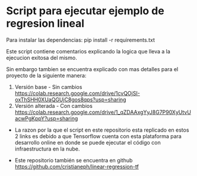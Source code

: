 # Script para ejecutar ejemplo de regresion lineal

Para instalar las dependencias: pip install -r requirements.txt

Este script contiene comentarios explicando la logica que lleva a la ejecucion exitosa del mismo.

Sin embargo tambien se encuentra explicado con mas detalles para el proyecto de la siguiente manera:

1. Versión base - Sin cambios https://colab.research.google.com/drive/1cvQOjSI-oxThSHH0XUaQGUjC8gos8qps?usp=sharing
2. Versión alterada - Con cambios https://colab.research.google.com/drive/1_qZDAAxgYyJ8G7P90XyUtvUacwPgKppY?usp=sharing

* La razon por la que el script en este repositorio esta replicado en estos 2 links es debido a que Tensorflow cuenta 
con esta plataforma para desarrollo online en donde se puede ejecutar el código con infraestructura en la nube.

* Este repositorio también se encuentra en github https://github.com/cristianeph/linear-regression-tf  